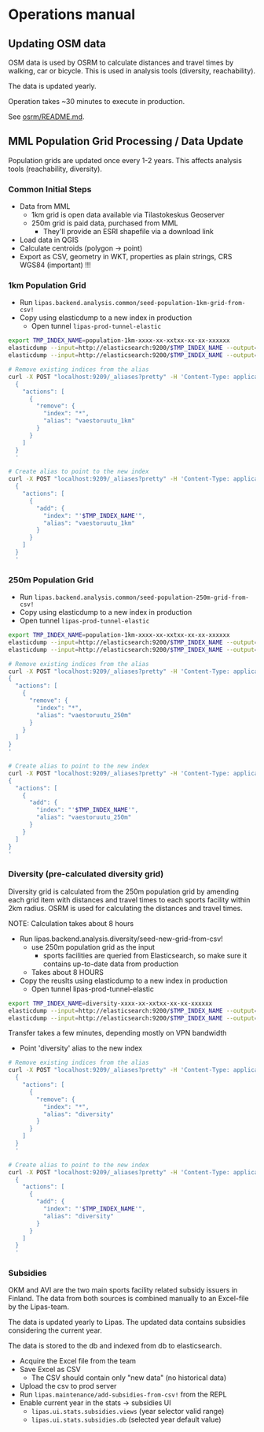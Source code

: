 # Operations manual

## Updating OSM data

OSM data is used by OSRM to calculate distances and travel times by walking, car or bicycle. This is used in analysis tools (diversity, reachability).

The data is updated yearly.

Operation takes ~30 minutes to execute in production.

See [osrm/README.md](osrm/README.md).

## MML Population Grid Processing / Data Update ##

Population grids are updated once every 1-2 years. This affects analysis tools (reachability, diversity).

### Common Initial Steps ###

- Data from MML
  - 1km grid is open data available via Tilastokeskus Geoserver
  - 250m grid is paid data, purchased from MML
    - They'll provide an ESRI shapefile via a download link
- Load data in QGIS
- Calculate centroids (polygon -> point)
- Export as CSV, geometry in WKT, properties as plain strings, CRS WGS84 (important) !!!

### 1km Population Grid ###

- Run `lipas.backend.analysis.common/seed-population-1km-grid-from-csv!`
- Copy using elasticdump to a new index in production
  - Open tunnel `lipas-prod-tunnel-elastic`

```bash
export TMP_INDEX_NAME=population-1km-xxxx-xx-xxtxx-xx-xx-xxxxxx
elasticdump --input=http://elasticsearch:9200/$TMP_INDEX_NAME --output=http://localhost:9209/$TMP_INDEX_NAME --type=mapping
elasticdump --input=http://elasticsearch:9200/$TMP_INDEX_NAME --output=http://localhost:9209/$TMP_INDEX_NAME --type=data --limit 1000

# Remove existing indices from the alias
curl -X POST "localhost:9209/_aliases?pretty" -H 'Content-Type: application/json' -d'
  {
    "actions": [
      {
        "remove": {
          "index": "*",
          "alias": "vaestoruutu_1km"
        }
      }
    ]
  }
  '

# Create alias to point to the new index
curl -X POST "localhost:9209/_aliases?pretty" -H 'Content-Type: application/json' -d'
  {
    "actions": [
      {
        "add": {
          "index": "'$TMP_INDEX_NAME'",
          "alias": "vaestoruutu_1km"
        }
      }
    ]
  }
  '
```

### 250m Population Grid ###
- Run `lipas.backend.analysis.common/seed-population-250m-grid-from-csv!`
- Copy using elasticdump to a new index in production
- Open tunnel `lipas-prod-tunnel-elastic`

```bash
export TMP_INDEX_NAME=population-1km-xxxx-xx-xxtxx-xx-xx-xxxxxx
elasticdump --input=http://elasticsearch:9200/$TMP_INDEX_NAME --output=http://localhost:9209/$TMP_INDEX_NAME --type=mapping
elasticdump --input=http://elasticsearch:9200/$TMP_INDEX_NAME --output=http://localhost:9209/$TMP_INDEX_NAME --type=data --limit 1000

# Remove existing indices from the alias
curl -X POST "localhost:9209/_aliases?pretty" -H 'Content-Type: application/json' -d'
{
  "actions": [
    {
      "remove": {
        "index": "*",
        "alias": "vaestoruutu_250m"
      }
    }
  ]
}
'

# Create alias to point to the new index
curl -X POST "localhost:9209/_aliases?pretty" -H 'Content-Type: application/json' -d'
{
  "actions": [
    {
      "add": {
        "index": "'$TMP_INDEX_NAME'",
        "alias": "vaestoruutu_250m"
      }
    }
  ]
}
'
```

### Diversity (pre-calculated diversity grid) ###

Diversity grid is calculated from the 250m population grid by  amending each grid item with distances and travel times to each sports facility within 2km radius. OSRM is used for calculating the distances and travel times.

NOTE: Calculation takes about 8 hours

- Run lipas.backend.analysis.diversity/seed-new-grid-from-csv!
  - use 250m population grid as the input
    - sports facilities are queried from Elasticsearch, so make sure it contains up-to-date data from production
  - Takes about 8 HOURS
- Copy the reuslts using elasticdump to a new index in production
  - Open tunnel lipas-prod-tunnel-elastic

```bash
export TMP_INDEX_NAME=diversity-xxxx-xx-xxtxx-xx-xx-xxxxxx
elasticdump --input=http://elasticsearch:9200/$TMP_INDEX_NAME --output=http://localhost:9209/$TMP_INDEX_NAME --type=mapping
elasticdump --input=http://elasticsearch:9200/$TMP_INDEX_NAME --output=http://localhost:9209/$TMP_INDEX_NAME --type=data --limit 1000
```

Transfer takes a few minutes, depending mostly on VPN bandwidth

- Point 'diversity' alias to the new index

```bash
# Remove existing indices from the alias
curl -X POST "localhost:9209/_aliases?pretty" -H 'Content-Type: application/json' -d'
  {
    "actions": [
      {
        "remove": {
          "index": "*",
          "alias": "diversity"
        }
      }
    ]
  }
  '

# Create alias to point to the new index
curl -X POST "localhost:9209/_aliases?pretty" -H 'Content-Type: application/json' -d'
  {
    "actions": [
      {
        "add": {
          "index": "'$TMP_INDEX_NAME'",
          "alias": "diversity"
        }
      }
    ]
  }
  '
```

### Subsidies

OKM and AVI are the two main sports facility related subsidy issuers in Finland. The data from both sources is combined manually to an Excel-file by the Lipas-team.

The data is updated yearly to Lipas. The updated data contains subsidies considering the current year.

The data is stored to the db and indexed from db to elasticsearch.

- Acquire the Excel file from the team
- Save Excel as CSV
  - The CSV should contain only "new data" (no historical data)
- Upload the csv to prod server
- Run `lipas.maintenance/add-subsidies-from-csv!` from the REPL
- Enable current year in the stats -> subsidies UI
  - `lipas.ui.stats.subsidies.views` (year selector valid range)
  - `lipas.ui.stats.subsidies.db` (selected year default value)
